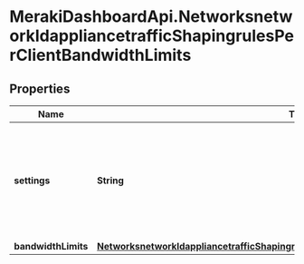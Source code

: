 # MerakiDashboardApi.NetworksnetworkIdappliancetrafficShapingrulesPerClientBandwidthLimits

## Properties
Name | Type | Description | Notes
------------ | ------------- | ------------- | -------------
**settings** | **String** | How bandwidth limits are applied by your rule. Can be one of &#x27;network default&#x27;, &#x27;ignore&#x27; or &#x27;custom&#x27;. | [optional] 
**bandwidthLimits** | [**NetworksnetworkIdappliancetrafficShapingrulesPerClientBandwidthLimitsBandwidthLimits**](NetworksnetworkIdappliancetrafficShapingrulesPerClientBandwidthLimitsBandwidthLimits.md) |  | [optional] 
